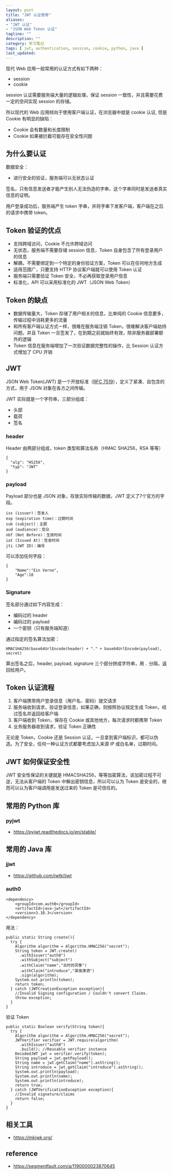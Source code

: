 ```yaml
---
layout: post
title: "JWT 认证使用"
aliases: 
- "JWT 认证"
- "JSON Web Token 认证"
tagline: ""
description: ""
category: 学习笔记
tags: [ jwt, authentication, session, cookie, python, java ]
last_updated:
---
```



现代 Web 应用一般常用的认证方式有如下两种：

- session
- cookie

session 认证需要服务端大量的逻辑处理，保证 session 一致性，并且需要花费一定的空间实现 session 的存储。

所以现代的 Web 应用倾向于使用客户端认证，在浏览器中就是 cookie 认证, 但是 Cookie 有明显的缺陷：

- Cookie 会有数量和长度限制
- Cookie 如果被拦截可能存在安全性问题


## 为什么要认证

数据安全：

- 进行安全的验证，服务端可以无状态认证

签名，只有信息发送者才能产生别人无法伪造的字串，这个字串同时是发送者真实信息的证明。

用户登录成功后，服务端产生 token 字串，并将字串下发客户端，客户端在之后的请求中携带 token。

## Token 验证的优点

- 支持跨域访问，Cookie 不允许跨域访问
- 无状态，服务端不需要存储 session 信息，Token 自身包含了所有登录用户的信息
- 解耦，不需要绑定到一个特定的身份验证方案，Token 可以在任何地方生成
- 适用范围广，只要支持 HTTP 协议客户端就可以使用 Token 认证
- 服务端只需要验证 Token 安全，不必再获取登录用户信息
- 标准化，API 可以采用标准化的 JWT（JSON Web Token）


## Token 的缺点

- 数据传输量大，Token 存储了用户相关的信息，比单纯的 Cookie 信息要多，传输过程中消耗更多的流量
- 和所有客户端认证方式一样，很难在服务端注销 Token，很难解决客户端劫持问题。并且 Token 一旦签发了，在到期之前就始终有效，除非服务器部署额外的逻辑
- Token 信息在服务端增加了一次验证数据完整性的操作，比 Session 认证方式增加了 CPU 开销

## JWT
JSON Web Token(JWT) 是一个开放标准（[RFC 7519](https://tools.ietf.org/html/rfc7519)），定义了紧凑、自包含的方式，用于 JSON 对象在各方之间传输。

JWT 实际就是一个字符串，三部分组成：

- 头部
- 载荷
- 签名


### header
Header 由两部分组成，token 类型和算法名称（HMAC SHA256，RSA 等等）

```
{
  "alg": "HS256",
  "typ": "JWT"
}
```

### payload
Payload 部分也是 JSON 对象，存放实际传输的数据，JWT 定义了7个官方的字段。

```
iss (issuer)：签发人
exp (expiration time)：过期时间
sub (subject)：主题
aud (audience)：受众
nbf (Not Before)：生效时间
iat (Issued At)：签发时间
jti (JWT ID)：编号
```

可以添加任何字段：

```
{
    "Name":"Ein Verne",
    "Age":18
}
```

### Signature

签名部分通过如下内容生成：

- 编码过的 header
- 编码过的 payload
- 一个密钥（只有服务端知道）

通过指定的签名算法加密：

```
HMACSHA256(base64UrlEncode(header) + "." + base64UrlEncode(payload), secret)
```

算出签名之后，header, payload, signature 三个部分拼成字符串，用 `.` 分隔，返回给用户。



## Token 认证流程

1. 客户端携带用户登录信息（用户名、密码）提交请求
2. 服务端收到请求，验证登录信息，如果正确，则按照协议规定生成 Token，经过签名并返回给客户端
3. 客户端收到 Token，保存在 Cookie 或其他地方，每次请求时都携带 Token
4. 业务服务器收到请求，验证 Token 正确性

无论是 Token，Cookie 还是 Session 认证，一旦拿到客户端标识，都可以伪造。为了安全，任何一种认证方式都要考虑加入来源 IP 或白名单，过期时间。

## JWT 如何保证安全性
JWT 安全性保证的关键就是 HMACSHA256，等等加密算法，该加密过程不可逆，无法从客户端的 Token 中解出密钥信息，所以可以认为 Token 是安全的，继而可以认为客户端调用是发送过来的 Token 是可信任的。



## 常用的 Python 库

### pyjwt

- <https://pyjwt.readthedocs.io/en/stable/>


## 常用的 Java 库

### jjwt

- <https://github.com/jwtk/jjwt>


### auth0

    <dependency>
        <groupId>com.auth0</groupId>
        <artifactId>java-jwt</artifactId>
        <version>3.10.3</version>
    </dependency>

用法：

    public static String create(){
      try {
        Algorithm algorithm = Algorithm.HMAC256("secret");
        String token = JWT.create()
          .withIssuer("auth0")
          .withSubject("subject")
          .withClaim("name","古时的风筝")
          .withClaim("introduce","英俊潇洒")
          .sign(algorithm);
        System.out.println(token);
        return token;
      } catch (JWTCreationException exception){
        //Invalid Signing configuration / Couldn't convert Claims.
        throw exception;
      }
    }

验证 Token

    public static Boolean verify(String token){
      try {
        Algorithm algorithm = Algorithm.HMAC256("secret");
        JWTVerifier verifier = JWT.require(algorithm)
          .withIssuer("auth0")
          .build(); //Reusable verifier instance
        DecodedJWT jwt = verifier.verify(token);
        String payload = jwt.getPayload();
        String name = jwt.getClaim("name").asString();
        String introduce = jwt.getClaim("introduce").asString();
        System.out.println(payload);
        System.out.println(name);
        System.out.println(introduce);
        return true;
      } catch (JWTVerificationException exception){
        //Invalid signature/claims
        return false;
      }
    }

## 相关工具

- <https://mkjwk.org/>

## reference

- <https://segmentfault.com/a/1190000023870645>